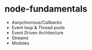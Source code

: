 # node-fundamentals

- Asnychronous/Callbacks
- Event loop & Thread pools
- Event Driven Architecture
- Streams
- Modules
